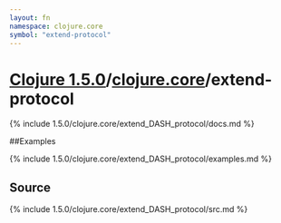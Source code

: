 ```yaml
---
layout: fn
namespace: clojure.core
symbol: "extend-protocol"
---
```


# [Clojure 1.5.0](../../)/[clojure.core](../)/extend-protocol

{% include 1.5.0/clojure.core/extend_DASH_protocol/docs.md %}

##Examples

{% include 1.5.0/clojure.core/extend_DASH_protocol/examples.md %}
## Source
{% include 1.5.0/clojure.core/extend_DASH_protocol/src.md %}

